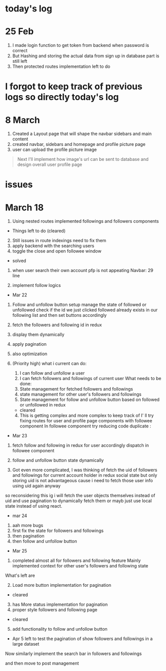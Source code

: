 
# today's log
# 25 Feb
1. I made login function to get token from backend when password is correct
2. But Hashing and storing the actual data from sign up in database part is still left 
3. Then protected routes implementation left to do

# I forgot to keep track of previous logs so directly today's log
# 8 March
1. Created a Layout page that will shape the navbar sidebars and main content
2. created navbar, sidebars and homepage and profile picture page
3. user can upload the profile picture image
> Next I'll implement how image's url can be sent to database and design overall user profile page


# issues

# March 18
1. Using nested routes implemented followings and followers components

* Things left to do (cleared)
2. Still issues in route indexings need to fix them
3. apply backend with the searching users
4. toggle the close and open followee window

* solved
1. when user search their own account pfp is not appeating Navbar: 29 line

2. implement follow logics

* Mar 22
1. Follow and unfollow button setup manage the state of followed or unfollowed
check if the id we just clicked followed already exists in our following list and then set buttons accordingly
2. fetch the followers and following id in redux
3. display them dynamically 
4. apply pagination 
5. also optimization

6. (Priority high) 
what i current can do:
   1. I can follow and unfollow a user
   2. I can fetch followers and followings of current user
What needs to be done:
   1. State management for fetched followers and followings
   2. state management for other user's followers and followings
   3. State management for follow and unfollow button based on followed or unfollowed in redux

   * cleared
   4. This is getting complex and more complex to keep track of 
   I' ll try fixing routes for user and profile page components with followee component
   In followee component try reducing code duplicate : 

* Mar 23
1. fetch follow and following in redux for user accordingly dispatch in followee component
2. follow and unfollow button state dynamically

3. Got even more complicated,
I was thinking of fetch the uid of followers and followings for current account holder in 
redux social state but only storing uid is not advantageous cause i need to fetch those user info
using uid again anyway

so reconsidering this ig i will fetch the user objects themselves instead of uid and use pagination to
dynamically fetch them or mayb just use local state instead of using react.

* mar 24 
1. aah more bugs 
2. first fix the state for followers and followings 
3. then pagination
4. then follow and unfollow button

* Mar 25
1. completed almost all for followers and following feature
Mainly implemented context for other user's followers and following state

What's left are

2. Load more button implementation for pagination

* cleared
3. has More status implementation for pagination
4. proper style followers and following page

* cleared
5. add functionality to follow and unfollow button

* Apr 5
left to test the pagination of show followers and followings in a large dataset

Now similarly implement the search bar in followers and followings

and then move to post management